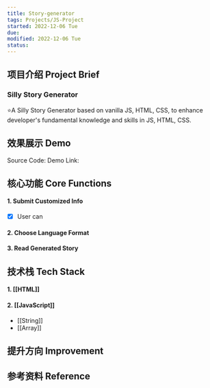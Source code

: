 ```yaml
---
title: Story-generator
tags: Projects/JS-Project
started: 2022-12-06 Tue
due:
modified: 2022-12-06 Tue
status:
---
```

## 项目介绍 Project Brief
### Silly Story Generator
⭐A Silly Story Generator based on vanilla JS, HTML, CSS, to enhance developer's fundamental knowledge and skills in JS, HTML, CSS.
## 效果展示 Demo
Source Code: 
Demo Link:    
## 核心功能 Core Functions
#### 1. Submit Customized Info
- [x] User can 
#### 2. Choose Language Format
#### 3. Read Generated Story
## 技术栈 Tech Stack
#### 1. [[HTML]]
#### 2. [[JavaScript]]
- [[String]]
- [[Array]]

## 提升方向 Improvement

## 参考资料 Reference
>